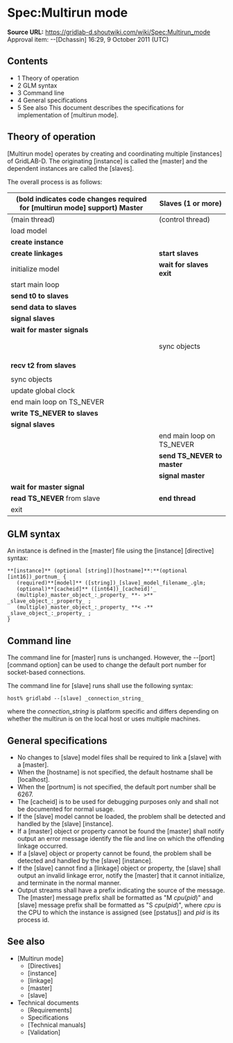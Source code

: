 # Spec:Multirun mode

**Source URL:** https://gridlab-d.shoutwiki.com/wiki/Spec:Multirun_mode
Approval item:  \--[Dchassin] 16:29, 9 October 2011 (UTC) 

## Contents

  * 1 Theory of operation
  * 2 GLM syntax
  * 3 Command line
  * 4 General specifications
  * 5 See also
This document describes the specifications for implementation of [multirun mode]. 

## Theory of operation

[Multirun mode] operates by creating and coordinating multiple [instances] of GridLAB-D. The originating [instance] is called the [master] and the dependent instances are called the [slaves]. 

The overall process is as follows: 

(bold indicates code changes required for [multirun mode] support)  Master | Slaves (1 or more)   
---|---  
(main thread) | (control thread) | (main thread) | (control thread)   
load model |  |  |   
**create instance** |  |  |   
**create linkages** | **start slaves** |  |   
initialize model | **wait for slaves exit** | **enter slave mode** |   
start main loop |  | load model | **connect to master**  
**send t0 to slaves** |  | initialize model | **signal master**  
**send data to slaves** |  | start main loop | **while t1!=TS_NEVER**  
**signal slaves** |  |  pause main loop |  **wait for slave signal**  
**wait for master signals** |  |  |  **receive t1 from master**  
|  |  |  **receive data from master**  
|  |  |  **resume main loop**  
|  |  sync objects |  **wait for main loop pause**  
|  |  |  **send t2 to master**  
|  |  |  **send data to master**  
|  |  |  **signal master**  
**recv t2 from slaves** |  |  |   
|  |   
sync objects |  |  |   
update global clock |  |  |   
end main loop on TS_NEVER |  |  |   
**write TS_NEVER to slaves** |  |  |   
**signal slaves** |  |  | **end loop**  
|  | end main loop on TS_NEVER | **halt main loop**  
|  | **send TS_NEVER to master** | **end thread**  
|  | **signal master** |   
**wait for master signal** |  | exit |   
**read TS_NEVER** from slave | **end thread** |  |   
exit |  |  |   
  
## GLM syntax

An instance is defined in the [master] file using the [instance] [directive] syntax: 
    
    
    **[instance]** (optional [string])[hostname]**:**(optional [int16])_portnum_ {
       (required)**[model]** ([string])_[slave]_model_filename_.glm;
       (optional)**[cacheid]** ([int64])_[cacheid]'_
       (multiple)_master_object_:_property_ **- >** _slave_object_:_property_ ;
       (multiple)_master_object_:_property_ **< -** _slave_object_:_property_ ;
    }
    

## Command line

The command line for [master] runs is unchanged. However, the --[port] [command option] can be used to change the default port number for socket-based connections. 

The command line for [slave] runs shall use the following syntax: 
    
    
    host% gridlabd --[slave] _connection_string_
    

where the _connection_string_ is platform specific and differs depending on whether the multirun is on the local host or uses multiple machines. 

## General specifications

  * No changes to [slave] model files shall be required to link a [slave] with a [master].
  * When the [hostname] is not specified, the default hostname shall be [localhost].
  * When the [portnum] is not specified, the default port number shall be 6267.
  * The [cacheid] is to be used for debugging purposes only and shall not be documented for normal usage.
  * If the [slave] model cannot be loaded, the problem shall be detected and handled by the [slave] [instance].
  * If a [master] object or property cannot be found the [master] shall notify output an error message identify the file and line on which the offending linkage occurred.
  * If a [slave] object or property cannot be found, the problem shall be detected and handled by the [slave] [instance].
  * If the [slave] cannot find a [linkage] object or property, the [slave] shall output an invalid linkage error, notify the [master] that it cannot initialize, and terminate in the normal manner.
  * Output streams shall have a prefix indicating the source of the message. The [master] message prefix shall be formatted as "M _cpu_(_pid_)" and [slave] message prefix shall be formatted as "S _cpu_(_pid_)", where _cpu_ is the CPU to which the instance is assigned (see [pstatus]) and _pid_ is its process id.
## See also

  * [Multirun mode]
    * [Directives]
    * [instance]
    * [linkage]
    * [master]
    * [slave]
  * Technical documents 
    * [Requirements]
    * Specifications
    * [Technical manuals]
    * [Validation]

